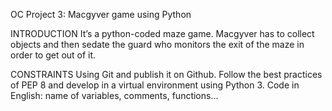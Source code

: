 OC Project 3: Macgyver game using Python

INTRODUCTION It’s a python-coded maze game. Macgyver has to collect objects and then sedate the guard who monitors the exit of the maze in order to get out of it.

CONSTRAINTS Using Git and publish it on Github. Follow the best practices of PEP 8 and develop in a virtual environment using Python 3. Code in English: name of variables, comments, functions...